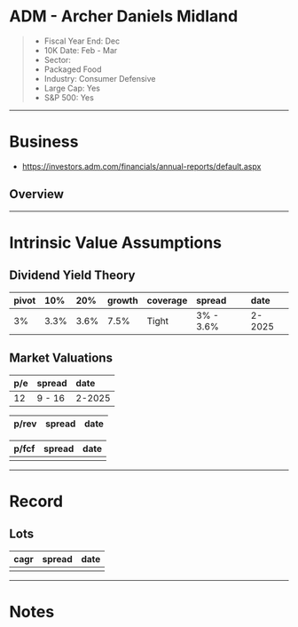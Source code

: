 # ADM - Archer Daniels Midland

>- Fiscal Year End: Dec  
>- 10K Date:  Feb - Mar
>- Sector: 
>  - Packaged Food
>- Industry: Consumer Defensive
>- Large Cap: Yes 
>- S&P 500: Yes 

---

# Business
- https://investors.adm.com/financials/annual-reports/default.aspx
## Overview
---

# Intrinsic Value Assumptions

## Dividend Yield Theory
| pivot | 10%  | 20%  | growth | coverage | spread    | date   |
|:------|:-----|:-----|:-------|:---------|:----------|:-------|
| 3%    | 3.3% | 3.6% | 7.5%   | Tight    | 3% - 3.6% | 2-2025 |


## Market Valuations
| p/e | spread | date   |
|:----|:-------|:-------|
| 12  | 9 - 16 | 2-2025 |


| p/rev | spread | date |
|:------|:-------|:-----|


| p/fcf | spread | date |
|:------|:-------|:-----|
|       |        |      |


---

# Record
## Lots
| cagr | spread | date |
|:-----|:-------|:-----|
|      |        |      |

---

# Notes 
